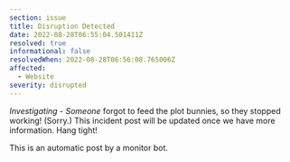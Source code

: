 ```yaml
---
section: issue
title: Disruption Detected
date: 2022-08-28T06:55:04.501411Z
resolved: true
informational: false
resolvedWhen: 2022-08-28T06:56:08.765006Z
affected:
  - Website
severity: disrupted
---
```

*Investigating* - _Someone_ forgot to feed the plot bunnies, so they stopped working! (Sorry.) This incident post will be updated once we have more information. Hang tight!

This is an automatic post by a monitor bot.
        